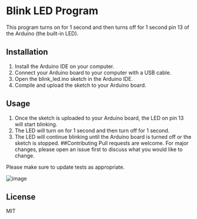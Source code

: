 # Blink LED Program
This program turns on for 1 second and then turns off for 1 second pin 13 of the Arduino (the built-in LED).

## Installation
1. Install the Arduino IDE on your computer.
2. Connect your Arduino board to your computer with a USB cable.
3. Open the blink_led.ino sketch in the Arduino IDE.
4. Compile and upload the sketch to your Arduino board.
## Usage
1. Once the sketch is uploaded to your Arduino board, the LED on pin 13 will start blinking.
2. The LED will turn on for 1 second and then turn off for 1 second.
3. The LED will continue blinking until the Arduino board is turned off or the sketch is stopped.
##Contributing
Pull requests are welcome. For major changes, please open an issue first to discuss what you would like to change.

Please make sure to update tests as appropriate.

![image](https://user-images.githubusercontent.com/77243045/224125838-e4221222-33d6-4265-b076-0a0739147006.png)

## License
MIT
